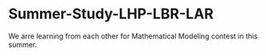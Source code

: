 # Summer-Study-LHP-LBR-LAR
We arre learning from each other for Mathematical Modeling contest in this summer.
